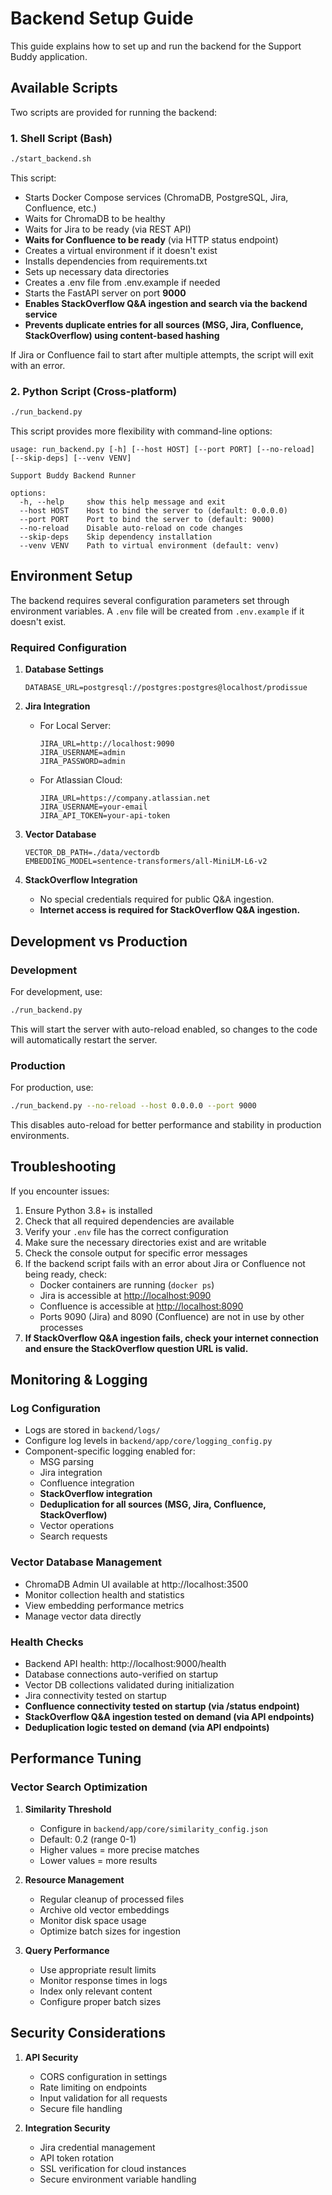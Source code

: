 # Backend Setup Guide

This guide explains how to set up and run the backend for the Support Buddy application.

## Available Scripts

Two scripts are provided for running the backend:

### 1. Shell Script (Bash)

```bash
./start_backend.sh
```

This script:
- Starts Docker Compose services (ChromaDB, PostgreSQL, Jira, Confluence, etc.)
- Waits for ChromaDB to be healthy
- Waits for Jira to be ready (via REST API)
- **Waits for Confluence to be ready** (via HTTP status endpoint)
- Creates a virtual environment if it doesn't exist
- Installs dependencies from requirements.txt
- Sets up necessary data directories
- Creates a .env file from .env.example if needed
- Starts the FastAPI server on port **9000**
- **Enables StackOverflow Q&A ingestion and search via the backend service**
- **Prevents duplicate entries for all sources (MSG, Jira, Confluence, StackOverflow) using content-based hashing**

If Jira or Confluence fail to start after multiple attempts, the script will exit with an error.

### 2. Python Script (Cross-platform)

```bash
./run_backend.py
```

This script provides more flexibility with command-line options:

```
usage: run_backend.py [-h] [--host HOST] [--port PORT] [--no-reload] [--skip-deps] [--venv VENV]

Support Buddy Backend Runner

options:
  -h, --help     show this help message and exit
  --host HOST    Host to bind the server to (default: 0.0.0.0)
  --port PORT    Port to bind the server to (default: 9000)
  --no-reload    Disable auto-reload on code changes
  --skip-deps    Skip dependency installation
  --venv VENV    Path to virtual environment (default: venv)
```

## Environment Setup

The backend requires several configuration parameters set through environment variables. A `.env` file will be created from `.env.example` if it doesn't exist.

### Required Configuration

1. **Database Settings**
   ```
   DATABASE_URL=postgresql://postgres:postgres@localhost/prodissue
   ```

2. **Jira Integration**
   - For Local Server:
     ```
     JIRA_URL=http://localhost:9090
     JIRA_USERNAME=admin
     JIRA_PASSWORD=admin
     ```
   - For Atlassian Cloud:
     ```
     JIRA_URL=https://company.atlassian.net
     JIRA_USERNAME=your-email
     JIRA_API_TOKEN=your-api-token
     ```

3. **Vector Database**
   ```
   VECTOR_DB_PATH=./data/vectordb
   EMBEDDING_MODEL=sentence-transformers/all-MiniLM-L6-v2
   ```

4. **StackOverflow Integration**
   - No special credentials required for public Q&A ingestion.
   - **Internet access is required for StackOverflow Q&A ingestion.**

## Development vs Production

### Development

For development, use:

```bash
./run_backend.py
```

This will start the server with auto-reload enabled, so changes to the code will automatically restart the server.

### Production

For production, use:

```bash
./run_backend.py --no-reload --host 0.0.0.0 --port 9000
```

This disables auto-reload for better performance and stability in production environments.

## Troubleshooting

If you encounter issues:

1. Ensure Python 3.8+ is installed
2. Check that all required dependencies are available
3. Verify your `.env` file has the correct configuration
4. Make sure the necessary directories exist and are writable
5. Check the console output for specific error messages
6. If the backend script fails with an error about Jira or Confluence not being ready, check:
   - Docker containers are running (`docker ps`)
   - Jira is accessible at [http://localhost:9090](http://localhost:9090)
   - Confluence is accessible at [http://localhost:8090](http://localhost:8090)
   - Ports 9090 (Jira) and 8090 (Confluence) are not in use by other processes
7. **If StackOverflow Q&A ingestion fails, check your internet connection and ensure the StackOverflow question URL is valid.**

## Monitoring & Logging

### Log Configuration
- Logs are stored in `backend/logs/`
- Configure log levels in `backend/app/core/logging_config.py`
- Component-specific logging enabled for:
  - MSG parsing
  - Jira integration
  - Confluence integration
  - **StackOverflow integration**
  - **Deduplication for all sources (MSG, Jira, Confluence, StackOverflow)**
  - Vector operations
  - Search requests

### Vector Database Management
- ChromaDB Admin UI available at http://localhost:3500
- Monitor collection health and statistics
- View embedding performance metrics
- Manage vector data directly

### Health Checks
- Backend API health: http://localhost:9000/health
- Database connections auto-verified on startup
- Vector DB collections validated during initialization
- Jira connectivity tested on startup
- **Confluence connectivity tested on startup (via /status endpoint)**
- **StackOverflow Q&A ingestion tested on demand (via API endpoints)**
- **Deduplication logic tested on demand (via API endpoints)**

## Performance Tuning

### Vector Search Optimization
1. **Similarity Threshold**
   - Configure in `backend/app/core/similarity_config.json`
   - Default: 0.2 (range 0-1)
   - Higher values = more precise matches
   - Lower values = more results

2. **Resource Management**
   - Regular cleanup of processed files
   - Archive old vector embeddings
   - Monitor disk space usage
   - Optimize batch sizes for ingestion

3. **Query Performance**
   - Use appropriate result limits
   - Monitor response times in logs
   - Index only relevant content
   - Configure proper batch sizes

## Security Considerations

1. **API Security**
   - CORS configuration in settings
   - Rate limiting on endpoints
   - Input validation for all requests
   - Secure file handling

2. **Integration Security**
   - Jira credential management
   - API token rotation
   - SSL verification for cloud instances
   - Secure environment variable handling